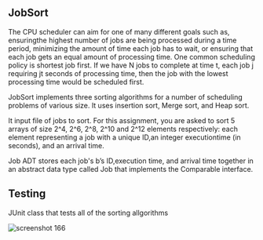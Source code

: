 ## JobSort
The CPU scheduler can aim for one of many different goals 
such as, ensuringthe highest number of jobs are being processed 
during a time period, minimizing the amount of time each job has 
to wait, or ensuring that each job gets an equal amount of processing
time.
One common scheduling policy is shortest  job  first. If we have 
N jobs to complete at time t, each job j requiring jt seconds of 
processing time, then the job with the lowest processing time would 
be scheduled first.

JobSort implements three sorting algorithms for a number of scheduling problems
of  various  size. It uses insertion sort, Merge sort, and Heap sort.

It input file of jobs to sort. For this assignment, you are asked to sort
5 arrays of size 2^4, 2^6, 2^8, 2^10 and 2^12 elements respectively:
each element representing a job with a unique ID,an integer 
executiontime (in seconds), and an arrival time.

Job ADT stores each job's b’s ID,execution time, and arrival 
time together in an abstract  data type called  Job  that  implements 
the Comparable interface. 

## Testing
JUnit class that tests all of the sorting allgorithms

![screenshot 166](https://user-images.githubusercontent.com/16392778/30237398-5bc51d1c-94ff-11e7-811a-cfdd6350c695.png)
